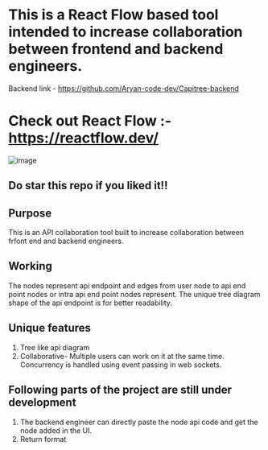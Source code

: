 # This is a React Flow based tool intended to increase collaboration between frontend and backend engineers.
Backend link - https://github.com/Aryan-code-dev/Capitree-backend
# Check out React Flow :- https://reactflow.dev/
![image](https://github.com/Aryan-code-dev/capitree-frontend/assets/86364775/7347fb74-05b0-439c-be67-fa180ed38800)
## Do star this repo if you liked it!!
## Purpose
This is an API collaboration tool built to increase collaboration between frfont end and backend engineers. 
## Working
The nodes represent api endpoint and edges from user node to api end point nodes or intra api end point nodes represent. The unique tree diagram shape of the api endpoint is for better readability.
## Unique features
1. Tree like api diagram
2. Collaborative- Multiple users can work on it at the same time. Concurrency is handled using event passing in web sockets. 

## Following parts of the project are still under development
1. The backend engineer can directly paste the node api code and get the node added in the UI.
2. Return format
